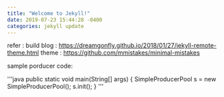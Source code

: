 ```yaml
---
title: "Welcome to Jekyll!"
date: 2019-07-23 15:44:28 -0400
categories: jekyll update
---
```


refer : 
build blog : https://dreamgonfly.github.io/2018/01/27/jekyll-remote-theme.html
theme : https://github.com/mmistakes/minimal-mistakes

sample porducer code:

'''java
	public static void main(String[] args) {
		SimpleProducerPool s = new SimpleProducerPool();
		s.init();
	}
'''
